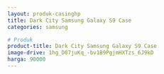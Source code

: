 ```yaml
---
layout: produk-casinghp
title: Dark City Samsung Galaxy S9 Case
categories: samsung

# Produk
product-title: Dark City Samsung Galaxy S9 Case
image-drive: 1hg_D07juKq_-bv1B9PgjmHXTzs_6J9kD
harga: 90000
---
```

